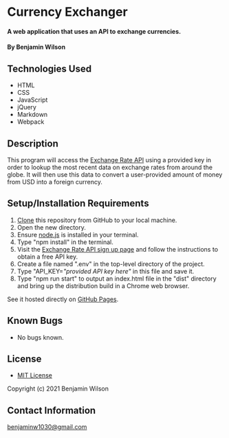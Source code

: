 # Currency Exchanger

#### A web application that uses an API to exchange currencies.

#### By Benjamin Wilson

## Technologies Used

* HTML
* CSS
* JavaScript
* jQuery
* Markdown
* Webpack

## Description

This program will access the [Exchange Rate API](https://www.exchangerate-api.com/) using a provided key in order to lookup the most recent data on exchange rates from around the globe. It will then use this data to convert a user-provided amount of money from USD into a foreign currency.

## Setup/Installation Requirements

1. [Clone](https://docs.github.com/en/github/creating-cloning-and-archiving-repositories/cloning-a-repository-from-github/cloning-a-repository) this repository from GitHub to your local machine.
2. Open the new directory.
3. Ensure [node.js](https://nodejs.org/en/) is installed in your terminal.
4. Type "npm install" in the terminal.
5. Visit the [Exchange Rate API sign up page](https://app.exchangerate-api.com/sign-up) and follow the instructions to obtain a free API key.
6. Create a file named ".env" in the top-level directory of the project.
7. Type "API_KEY=*"provided API key here"* in this file and save it.
8. Type "npm run start" to output an index.html file in the "dist" directory and bring up the distribution build in a Chrome web browser.

See it hosted directly on [GitHub Pages](https://benjaminw1030.github.io/currency-exchanger/).

## Known Bugs

* No bugs known.

## License

* [MIT License](https://opensource.org/licenses/MIT)

Copyright (c) 2021 Benjamin Wilson

## Contact Information

<benjaminw1030@gmail.com>